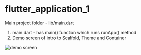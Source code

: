 # flutter_application_1

Main project folder - lib/main.dart

1. main.dart - has main() function which runs runApp() method
2. Demo screen of intro to Scaffold, Theme and Container

![demo screen](https://res.cloudinary.com/dhamikauser/image/upload/v1659354525/flutter-tut-demo/sim-screen-1_yrcmxx.png)
